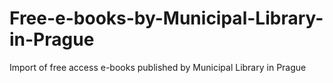 # Free-e-books-by-Municipal-Library-in-Prague
Import of free access e-books published by Municipal Library in Prague
